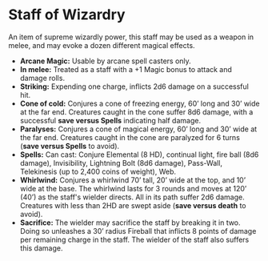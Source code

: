 # Staff of Wizardry

An item of supreme wizardly power, this staff may be used as a weapon in melee, and may evoke a dozen different magical effects.

- **Arcane Magic:** Usable by arcane spell casters only.
- **In melee:** Treated as a staff with a +1 Magic bonus to attack and damage rolls.
- **Striking:** Expending one charge, inflicts 2d6 damage on a successful hit.
- **Cone of cold:** Conjures a cone of freezing energy, 60’ long and 30’ wide at the far end. Creatures caught in the cone suffer 8d6 damage, with a successful **save versus Spells** indicating half damage.
- **Paralyses:** Conjures a cone of magical energy, 60’ long and 30’ wide at the far end. Creatures caught in the cone are paralyzed for 6 turns (**save versus Spells** to avoid).
- **Spells:** Can cast: Conjure Elemental (8 HD), continual light, fire ball (8d6 damage), Invisibility, Lightning Bolt (8d6 damage), Pass-Wall, Telekinesis (up to 2,400 coins of weight), Web.
- **Whirlwind:** Conjures a whirlwind 70’ tall, 20’ wide at the top, and 10’ wide at the base. The whirlwind lasts for 3 rounds and moves at 120’ (40’) as the staff's wielder directs. All in its path suffer 2d6 damage. Creatures with less than 2HD are swept aside (**save versus death** to avoid).
- **Sacrifice:** The wielder may sacrifice the staff by breaking it in two. Doing so unleashes a 30’ radius Fireball that inflicts 8 points of damage per remaining charge in the staff. The wielder of the staff also suffers this damage.